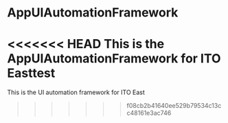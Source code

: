 # AppUIAutomationFramework
<<<<<<< HEAD
This is the AppUIAutomationFramework for ITO Easttest
=======
This is the UI automation framework for ITO East
>>>>>>> f08cb2b41640ee529b79534c13cc48161e3ac746
